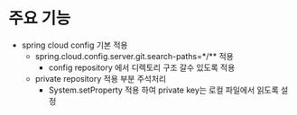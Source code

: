 # 주요 기능
- spring cloud config 기본 적용
  - spring.cloud.config.server.git.search-paths=*/** 적용
    - config repository 에서 디렉토리 구조 갈수 있도록 적용
  - private repository 적용 부분 주석처리
    - System.setProperty 적용 하여 private key는 로컬 파일에서 읽도록 설정